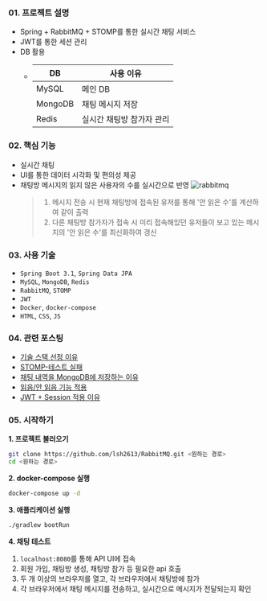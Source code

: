 ### 01. 프로젝트 설명
- Spring + RabbitMQ + STOMP를 통한 실시간 채팅 서비스
- JWT를 통한 세션 관리
- DB 활용
  - | DB      | 사용 이유          |
    |---------|----------------|
    | MySQL   | 메인 DB          |
    | MongoDB | 채팅 메시지 저장       |
    | Redis   | 실시간 채팅방 참가자 관리 |

### 02. 핵심 기능
- 실시간 채팅
- UI를 통한 데이터 시각화 및 편의성 제공
- 채팅방 메시지의 읽지 않은 사용자의 수를 실시간으로 반영
  ![rabbitmq](https://github.com/user-attachments/assets/4dbc6156-3408-49ad-8575-4bc168052aa9)
  > 1. 메시지 전송 시 현재 채팅방에 접속된 유저를 통해 '안 읽은 수'를 계산하여 같이 출력
  > 2. 다른 채팅방 참가자가 접속 시 미리 접속해있던 유저들이 보고 있는 메시지의 '안 읽은 수'를 최신화하여 갱신

### 03. 사용 기술
- `Spring Boot 3.1`, `Spring Data JPA`
- `MySQL`, `MongoDB`, `Redis`
- `RabbitMQ`, `STOMP`
- `JWT`
- `Docker`, `docker-compose`
- `HTML`, `CSS`, `JS`

### 04. 관련 포스팅
- [기술 스택 선정 이유](https://lsh2613.tistory.com/260#1.%20RabbitMQ%20%EC%84%A0%ED%83%9D%20%EC%9D%B4%EC%9C%A0-1)
- [STOMP-테스트 실패](https://lsh2613.tistory.com/260#3.%20%ED%85%8C%EC%8A%A4%ED%8A%B8%20%EC%A4%91%20%EB%B3%80%EC%88%98%20%EB%B0%9C%EC%83%9D-1)
- [채팅 내역을 MongoDB에 저장하는 이유](https://lsh2613.tistory.com/261#1.%20%EC%B1%84%ED%8C%85%20%EB%82%B4%EC%97%AD%EC%9D%84%20MongoDB%EC%97%90%20%EC%A0%80%EC%9E%A5%ED%95%98%EB%8A%94%20%EC%9D%B4%EC%9C%A0-1)
- [읽음/안 읽음 기능 적용](https://lsh2613.tistory.com/262#1.%20%EC%9D%BD%EC%9D%8C%2F%EC%95%88%20%EC%9D%BD%EC%9D%8C-1)
- [JWT + Session 적용 이유](https://lsh2613.tistory.com/263#2.%20JWT%2C%20Session%20%EB%8C%80%EC%8B%A0%20%EC%82%AC%EC%9A%A9%ED%95%98%EB%8A%94%20%EA%B1%B4%EB%8D%B0%20%EC%99%9C%20%EA%B5%B3%EC%9D%B4%20%EB%91%98%20%EB%8B%A4%20%EC%82%AC%EC%9A%A9%ED%95%A0%EA%B9%8C%3F-1)

### 05. 시작하기
**1. 프로젝트 불러오기**
``` bash
git clone https://github.com/lsh2613/RabbitMQ.git <원하는 경로>
cd <원하는 경로>
```

**2. docker-compose 실행**

``` bash
docker-compose up -d
```

**3. 애플리케이션 실행**
``` bash
./gradlew bootRun
```

**4. 채팅 테스트**
1. `localhost:8080`를 통해 API UI에 접속
2. 회원 가입, 채팅방 생성, 채팅방 참가 등 필요한 api 호출
3. 두 개 이상의 브라우저를 열고, 각 브라우저에서 채팅방에 참가
4. 각 브라우저에서 채팅 메시지를 전송하고, 실시간으로 메시지가 전달되는지 확인
